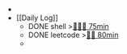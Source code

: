 -
- [[Daily Log]]
	- DONE shell >[🍅🍅🍅 75min](#agenda-pomo://?t=f-1687071567742-1500%2Cf-1687074129576-1500%2Cf-1687187615066-1500)
	- DONE leetcode >[🍅🍅 80min](#agenda-pomo://?t=f-1687168884887-2400%2Cf-1687173588667-2400)
	-